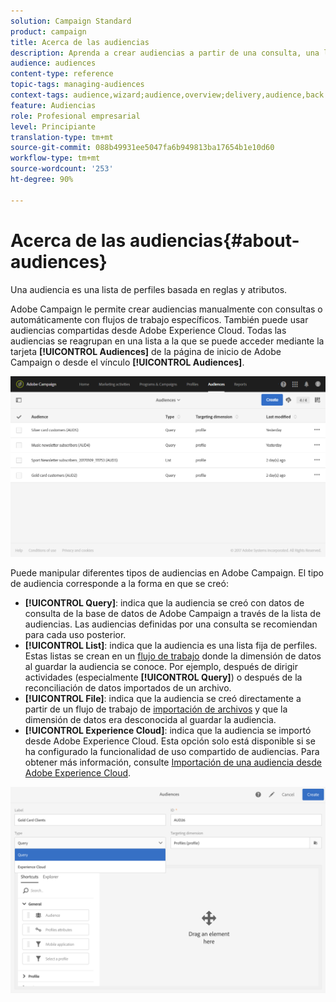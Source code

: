 ```yaml
---
solution: Campaign Standard
product: campaign
title: Acerca de las audiencias
description: Aprenda a crear audiencias a partir de una consulta, una lista o un archivo, y a importarlas desde Adobe Experience Cloud.
audience: audiences
content-type: reference
topic-tags: managing-audiences
context-tags: audience,wizard;audience,overview;delivery,audience,back
feature: Audiencias
role: Profesional empresarial
level: Principiante
translation-type: tm+mt
source-git-commit: 088b49931ee5047fa6b949813ba17654b1e10d60
workflow-type: tm+mt
source-wordcount: '253'
ht-degree: 90%

---
```



# Acerca de las audiencias{#about-audiences}

Una audiencia es una lista de perfiles basada en reglas y atributos.

Adobe Campaign le permite crear audiencias manualmente con consultas o automáticamente con flujos de trabajo específicos. También puede usar audiencias compartidas desde Adobe Experience Cloud. Todas las audiencias se reagrupan en una lista a la que se puede acceder mediante la tarjeta **[!UICONTROL Audiences]** de la página de inicio de Adobe Campaign o desde el vínculo **[!UICONTROL Audiences]**.

![](assets/audience_1.png)

Puede manipular diferentes tipos de audiencias en Adobe Campaign. El tipo de audiencia corresponde a la forma en que se creó:

* **[!UICONTROL Query]**: indica que la audiencia se creó con datos de  [](../../automating/using/editing-queries.md#about-query-editor) consulta de la base de datos de Adobe Campaign a través de la lista de audiencias. Las audiencias definidas por una consulta se recomiendan para cada uso posterior.
* **[!UICONTROL List]**: indica que la audiencia es una lista fija de perfiles. Estas listas se crean en un [flujo de trabajo](../../automating/using/get-started-workflows.md) donde la dimensión de datos al guardar la audiencia se conoce. Por ejemplo, después de dirigir actividades (especialmente **[!UICONTROL Query]**) o después de la reconciliación de datos importados de un archivo.
* **[!UICONTROL File]**: indica que la audiencia se creó directamente a partir de un flujo de trabajo de [importación de archivos](../../automating/using/load-file.md) y que la dimensión de datos era desconocida al guardar la audiencia.
* **[!UICONTROL Experience Cloud]**: indica que la audiencia se importó desde Adobe Experience Cloud. Esta opción solo está disponible si se ha configurado la funcionalidad de uso compartido de audiencias. Para obtener más información, consulte [Importación de una audiencia desde Adobe Experience Cloud](../../integrating/using/sharing-audiences-with-audience-manager-or-people-core-service.md#importing-an-audience).

![](assets/audience_type_selection.png)

